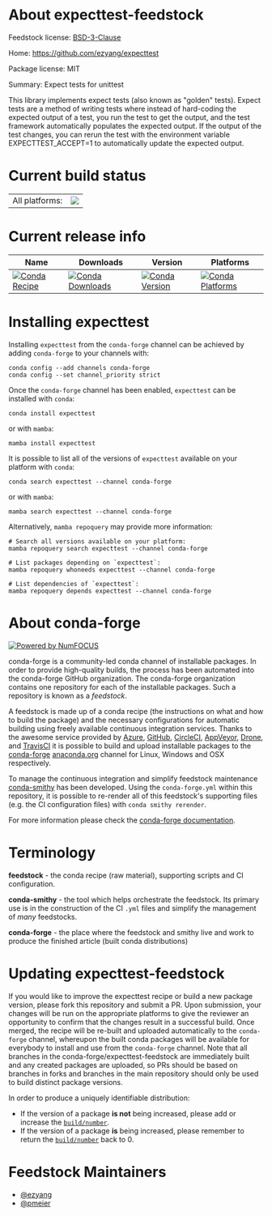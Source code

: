 About expecttest-feedstock
==========================

Feedstock license: [BSD-3-Clause](https://github.com/conda-forge/expecttest-feedstock/blob/main/LICENSE.txt)

Home: https://github.com/ezyang/expecttest

Package license: MIT

Summary: Expect tests for unittest

This library implements expect tests (also known as "golden" tests). Expect tests
are a method of writing tests where instead of hard-coding the expected output of
a test, you run the test to get the output, and the test framework automatically
populates the expected output. If the output of the test changes, you can rerun the
test with the environment variable EXPECTTEST_ACCEPT=1 to automatically update the
expected output.


Current build status
====================


<table><tr><td>All platforms:</td>
    <td>
      <a href="https://dev.azure.com/conda-forge/feedstock-builds/_build/latest?definitionId=13522&branchName=main">
        <img src="https://dev.azure.com/conda-forge/feedstock-builds/_apis/build/status/expecttest-feedstock?branchName=main">
      </a>
    </td>
  </tr>
</table>

Current release info
====================

| Name | Downloads | Version | Platforms |
| --- | --- | --- | --- |
| [![Conda Recipe](https://img.shields.io/badge/recipe-expecttest-green.svg)](https://anaconda.org/conda-forge/expecttest) | [![Conda Downloads](https://img.shields.io/conda/dn/conda-forge/expecttest.svg)](https://anaconda.org/conda-forge/expecttest) | [![Conda Version](https://img.shields.io/conda/vn/conda-forge/expecttest.svg)](https://anaconda.org/conda-forge/expecttest) | [![Conda Platforms](https://img.shields.io/conda/pn/conda-forge/expecttest.svg)](https://anaconda.org/conda-forge/expecttest) |

Installing expecttest
=====================

Installing `expecttest` from the `conda-forge` channel can be achieved by adding `conda-forge` to your channels with:

```
conda config --add channels conda-forge
conda config --set channel_priority strict
```

Once the `conda-forge` channel has been enabled, `expecttest` can be installed with `conda`:

```
conda install expecttest
```

or with `mamba`:

```
mamba install expecttest
```

It is possible to list all of the versions of `expecttest` available on your platform with `conda`:

```
conda search expecttest --channel conda-forge
```

or with `mamba`:

```
mamba search expecttest --channel conda-forge
```

Alternatively, `mamba repoquery` may provide more information:

```
# Search all versions available on your platform:
mamba repoquery search expecttest --channel conda-forge

# List packages depending on `expecttest`:
mamba repoquery whoneeds expecttest --channel conda-forge

# List dependencies of `expecttest`:
mamba repoquery depends expecttest --channel conda-forge
```


About conda-forge
=================

[![Powered by
NumFOCUS](https://img.shields.io/badge/powered%20by-NumFOCUS-orange.svg?style=flat&colorA=E1523D&colorB=007D8A)](https://numfocus.org)

conda-forge is a community-led conda channel of installable packages.
In order to provide high-quality builds, the process has been automated into the
conda-forge GitHub organization. The conda-forge organization contains one repository
for each of the installable packages. Such a repository is known as a *feedstock*.

A feedstock is made up of a conda recipe (the instructions on what and how to build
the package) and the necessary configurations for automatic building using freely
available continuous integration services. Thanks to the awesome service provided by
[Azure](https://azure.microsoft.com/en-us/services/devops/), [GitHub](https://github.com/),
[CircleCI](https://circleci.com/), [AppVeyor](https://www.appveyor.com/),
[Drone](https://cloud.drone.io/welcome), and [TravisCI](https://travis-ci.com/)
it is possible to build and upload installable packages to the
[conda-forge](https://anaconda.org/conda-forge) [anaconda.org](https://anaconda.org/)
channel for Linux, Windows and OSX respectively.

To manage the continuous integration and simplify feedstock maintenance
[conda-smithy](https://github.com/conda-forge/conda-smithy) has been developed.
Using the ``conda-forge.yml`` within this repository, it is possible to re-render all of
this feedstock's supporting files (e.g. the CI configuration files) with ``conda smithy rerender``.

For more information please check the [conda-forge documentation](https://conda-forge.org/docs/).

Terminology
===========

**feedstock** - the conda recipe (raw material), supporting scripts and CI configuration.

**conda-smithy** - the tool which helps orchestrate the feedstock.
                   Its primary use is in the construction of the CI ``.yml`` files
                   and simplify the management of *many* feedstocks.

**conda-forge** - the place where the feedstock and smithy live and work to
                  produce the finished article (built conda distributions)


Updating expecttest-feedstock
=============================

If you would like to improve the expecttest recipe or build a new
package version, please fork this repository and submit a PR. Upon submission,
your changes will be run on the appropriate platforms to give the reviewer an
opportunity to confirm that the changes result in a successful build. Once
merged, the recipe will be re-built and uploaded automatically to the
`conda-forge` channel, whereupon the built conda packages will be available for
everybody to install and use from the `conda-forge` channel.
Note that all branches in the conda-forge/expecttest-feedstock are
immediately built and any created packages are uploaded, so PRs should be based
on branches in forks and branches in the main repository should only be used to
build distinct package versions.

In order to produce a uniquely identifiable distribution:
 * If the version of a package **is not** being increased, please add or increase
   the [``build/number``](https://docs.conda.io/projects/conda-build/en/latest/resources/define-metadata.html#build-number-and-string).
 * If the version of a package **is** being increased, please remember to return
   the [``build/number``](https://docs.conda.io/projects/conda-build/en/latest/resources/define-metadata.html#build-number-and-string)
   back to 0.

Feedstock Maintainers
=====================

* [@ezyang](https://github.com/ezyang/)
* [@pmeier](https://github.com/pmeier/)

